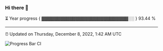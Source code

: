 ### Hi there 👋

⏳ Year progress { ▓▓▓▓▓▓▓▓▓▓▓▓▓▓▓▓▓▓▓▓▓▓▓▓▓▓▓▓░░ } 93.44 %

---

⏰ Updated on Thursday, December 8, 2022, 1:42 AM UTC

![Progress Bar CI](https://github.com/arthurbuhl/arthurbuhl/workflows/Progress%20Bar%20CI/badge.svg)
